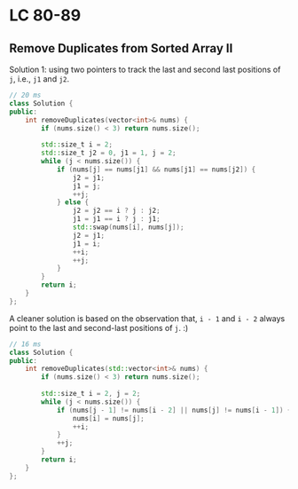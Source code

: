 # LC 80-89

## Remove Duplicates from Sorted Array II

Solution 1: using two pointers to track the last and second last positions of `j`, i.e., `j1` and `j2`.

```cpp
// 20 ms
class Solution {
public:
    int removeDuplicates(vector<int>& nums) {
        if (nums.size() < 3) return nums.size();
        
        std::size_t i = 2;
        std::size_t j2 = 0, j1 = 1, j = 2;
        while (j < nums.size()) {
            if (nums[j] == nums[j1] && nums[j1] == nums[j2]) {
                j2 = j1;
                j1 = j;
                ++j;
            } else {
                j2 = j2 == i ? j : j2;
                j1 = j1 == i ? j : j1;
                std::swap(nums[i], nums[j]);
                j2 = j1;
                j1 = i;
                ++i;
                ++j;
            }
        }
        return i;
    }
};
```
A cleaner solution is based on the observation that, `i - 1` and `i - 2` always point to the last and second-last positions of `j`. :)

```cpp
// 16 ms
class Solution {
public:
    int removeDuplicates(std::vector<int>& nums) {
        if (nums.size() < 3) return nums.size();
        
        std::size_t i = 2, j = 2;
        while (j < nums.size()) {
            if (nums[j - 1] != nums[i - 2] || nums[j] != nums[i - 1]) {
                nums[i] = nums[j];
                ++i;
            }
            ++j;
        }
        return i;
    }
};
```

